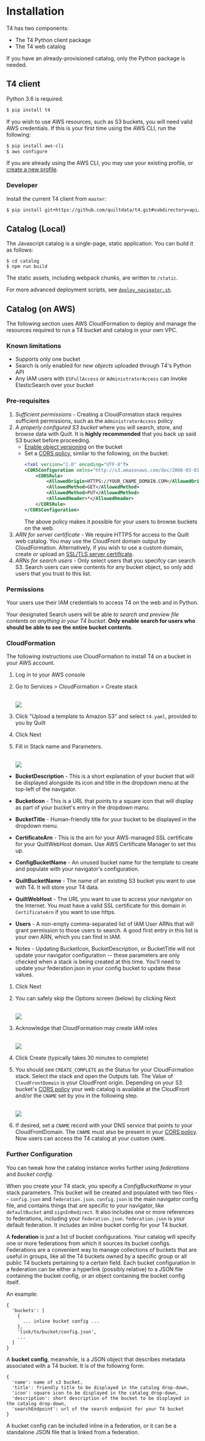 # Installation

T4 has two components:
* The T4 Python client package
* The T4 web catalog

If you have an already-provisioned catalog, only the Python package is needed.

## T4 client

Python 3.6 is required.

```bash
$ pip install t4
```

If you wish to use AWS resources, such as S3 buckets, you will need valid AWS credentials. If this is your first time using the AWS CLI, run the following:

```bash
$ pip install aws-cli
$ aws configure
```

If you are already using the AWS CLI, you may use your existing profile, or [create a new profile](https://docs.aws.amazon.com/cli/latest/userguide/cli-multiple-profiles.html).

### Developer

Install the current T4 client from `master`:

```bash
$ pip install git+https://github.com/quiltdata/t4.git#subdirectory=api/python
```

## Catalog (Local)

The Javascript catalog is a single-page, static application.
You can build it as follows:

```
$ cd catalog
$ npm run build
```

The static assets, including webpack chunks, are written to `/static`.

For more advanced deployment scripts, see [`deploy_navigator.sh`](../deployment/deploy_navigator.sh).


## Catalog (on AWS)
The following section uses AWS CloudFormation to deploy and manage the resources
required to run a T4 bucket and catalog in your own VPC.

### Known limitations

* Supports only one bucket
* Search is only enabled for *new objects* uploaded through T4's Python API
* Any IAM users with `ESFullAccess` or `AdministratorAccess` can invoke ElasticSearch over your bucket

### Pre-requisites

1. *Sufficient permissions* - Creating a CloudFormation stack requires sufficient permissions, such as the
`AdministratorAccess` policy
1. *A properly configured S3 bucket* where you will search, store, and browse data with Quilt. It is **highly recommended** that you back up said S3 bucket before proceeding.
   * [Enable object versioning](https://docs.aws.amazon.com/AmazonS3/latest/user-guide/enable-versioning.html) on the bucket
   * Set a [CORS policy](https://docs.aws.amazon.com/AmazonS3/latest/dev/cors.html#how-do-i-enable-cors), similar to the following, on the bucket:
      ```xml
      <?xml version="1.0" encoding="UTF-8"?>
      <CORSConfiguration xmlns="http://s3.amazonaws.com/doc/2006-03-01/">
          <CORSRule>
              <AllowedOrigin>HTTPS://YOUR_CNAME_DOMAIN.COM</AllowedOrigin>
              <AllowedMethod>GET</AllowedMethod>
              <AllowedMethod>PUT</AllowedMethod>
              <AllowedHeader>*</AllowedHeader>
          </CORSRule>
      </CORSConfiguration>
      ```
      The above policy makes it possible for your users to browse buckets on the web.
1. *ARN for server certificate* - We require HTTPS for access to the Quilt web catalog. You may use the CloudFront domain output by CloudFormation. Alternatively, if you wish to use a custom domain, create or upload an [SSL/TLS server certificate](https://docs.aws.amazon.com/IAM/latest/UserGuide/id_credentials_server-certs.html).
1. *ARNs for search users* - Only select users that you specifcy can search S3. Search users can view contents for any bucket object, so only add users that you trust to this list.

### Permissions
Your users use their IAM credentials to access T4 on the web and in Python.

Your designated Search users will be able *to search and preview file contents
on anything in your T4 bucket*. **Only enable search for users who should be
able to see the entire bucket contents**.

### CloudFormation

The following instructions use CloudFormation to install T4 on a bucket in
your AWS account.

1. Log in to your AWS console

1. Go to Services > CloudFormation > Create stack
    <br/>
    <br/>

    ![](./imgs/start.png)
  
1. Click "Upload a template to Amazon S3" and select `t4.yaml`, provided to
you by Quilt
1. Click Next
1. Fill in Stack name and Parameters.
    <br/>
    <br/>

    ![](./imgs/params.jpg)

  - **BucketDescription** - This is a short explanation of your bucket that will be displayed alongside its icon and title in the dropdown menu at the top-left of the navigator.

  - **BucketIcon** - This is a URL that points to a square icon that will display as part of your bucket's entry in the dropdown manu.

  - **BucketTitle** - Human-friendly title for your bucket to be displayed in the dropdown menu.

  - **CertificateArn** - This is the arn for your AWS-managed SSL certificate for your QuiltWebHost domain. Use AWS Certificate Manager to set this up.

  - **ConfigBucketName** - An unused bucket name for the template to create and populate with your navigator's configuration.

  - **QuiltBucketName** - The name of an existing S3 bucket you want to use with T4. It will store your T4 data.

  - **QuiltWebHost** - The URL you want to use to access your navigator on the Internet. You must have a valid SSL certificate for this domain in `CertificateArn` if you want to use https.

  - **Users** - A non-empty comma-separated list of IAM User ARNs that will grant permission to those users to search. A good first entry in this list is your own ARN, which you can find in IAM.

  - Notes - Updating BucketIcon, BucketDescription, or BucketTitle will not update your navigator configuration -- these parameters are only checked when a stack is being created at this time. You'll need to update your federation.json in your config bucket to update these values.


1. Click Next
1. You can safely skip the Options screen (below) by clicking Next
    <br/>
    <br/>

    ![](./imgs/skip.png)

1. Acknowledge that CloudFormation may create IAM roles
    <br/>
    <br/>

    ![](./imgs/finish.png)

1. Click Create (typically takes 30 minutes to complete)

1. You should see `CREATE_COMPLETE` as the Status for your CloudFormation stack.
Select the stack and open the Outputs tab. The Value of `CloudFrontDomain`
is your CloudFront origin. Depending on your S3 bucket's [CORS policy](#pre-requisites)
your web catalog is available at the CloudFront and/or the `CNAME` set
by you in the following step.
    <br/>
    <br/>

    ![](./imgs/outputs.png)

1. If desired, set a `CNAME` record with your DNS service that points to your CloudFrontDomain. The `CNAME` must also be present in your [CORS policy](#pre-requisites). Now users can access the T4 catalog at your custom
`CNAME`.

### Further Configuration
You can tweak how the catalog instance works further using _federations_ and _bucket config_.

When you create your T4 stack, you specify a *ConfigBucketName* in your stack parameters. This bucket will be created and populated with two files -- `config.json` and `federation.json`. `config.json` is the main navigator config file, and contains things that are specific to your navigator, like `defaultBucket` and `signInRedirect`. It also includes one or more references to federations, including your `federation.json`. `federation.json` is your default federation. It includes an inline bucket config for your T4 bucket.

A **federation** is just a list of bucket configurations. Your catalog will specify one or more federations from which it sources its bucket configs. Federations are a convenient way to manage collections of buckets that are useful in groups, like all the T4 buckets owned by a specific group or all public T4 buckets pertaining to a certain field. Each bucket configuration in a federation can be either a hyperlink (possibly relative) to a JSON file containing the bucket config, or an object containing the bucket config itself. 

An example:

```
{
  'buckets': [
    {
      ... inline bucket config ...
    },
    'link/to/bucket/config.json',
    ...
  ]
}
```

A **bucket config**, meanwhile, is a JSON object that describes metadata associated with a T4 bucket. It is of the following form:

```
{
  'name': name of s3 bucket,
  'title': friendly title to be displayed in the catalog drop-down,
  'icon': square icon to be displayed in the catalog drop-down,
  'description': short description of the bucket to be displayed in the catalog drop-down,
  'searchEndpoint': url of the search endpoint for your T4 bucket
}
```

A bucket config can be included inline in a federation, or it can be a standalone JSON file that is linked from a federation.